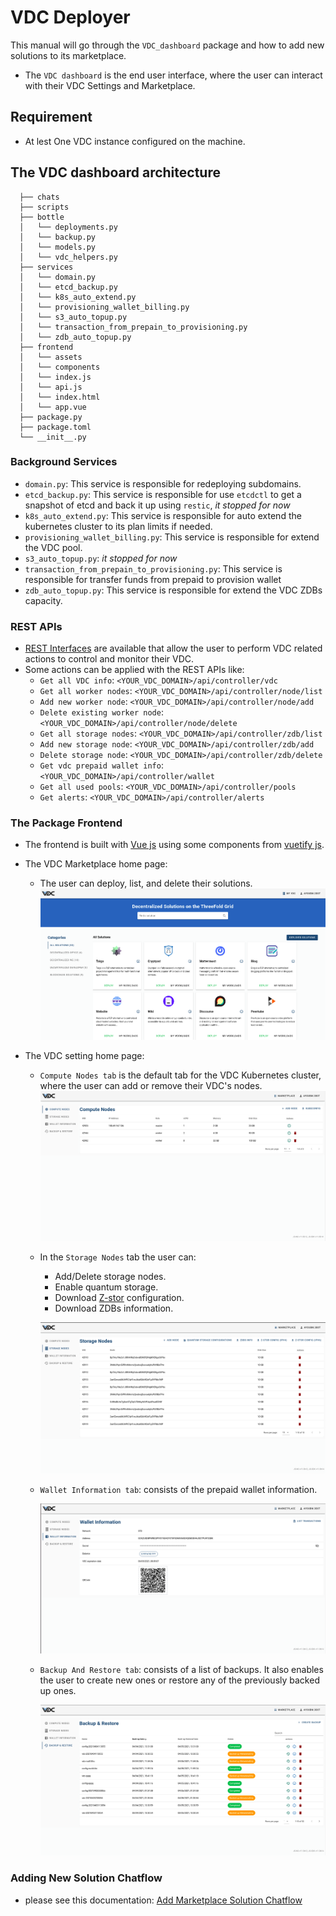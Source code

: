 # VDC Deployer

This manual will go through the `VDC_dashboard` package and how to add new solutions to its marketplace.

- The `VDC dashboard` is the end user interface, where the user can interact with their VDC Settings and Marketplace.

## Requirement
- At lest One VDC instance configured on the machine.

## The VDC dashboard architecture
```
  ├── chats
  ├── scripts
  ├── bottle
  │   └── deployments.py
  │   └── backup.py
  │   └── models.py
  │   └── vdc_helpers.py
  ├── services
  │   └── domain.py
  │   └── etcd_backup.py
  │   └── k8s_auto_extend.py
  │   └── provisioning_wallet_billing.py
  │   └── s3_auto_topup.py
  │   └── transaction_from_prepain_to_provisioning.py
  │   └── zdb_auto_topup.py
  ├── frontend
  │   └── assets
  │   └── components
  │   └── index.js
  │   └── api.js
  │   └── index.html
  │   └── app.vue
  ├── package.py
  ├── package.toml
  └── __init__.py
  ```

### Background Services
- `domain.py`: This service is responsible for redeploying subdomains.
- `etcd_backup.py`: This service is responsible for use `etcdctl` to get a snapshot of etcd and back it up using `restic`, *it stopped for now*
- `k8s_auto_extend.py`: This service is responsible for auto extend the kubernetes cluster to its plan limits if needed.
- `provisioning_wallet_billing.py`: This service is responsible for extend the VDC pool.
- `s3_auto_topup.py`: *it stopped for now*
- `transaction_from_prepain_to_provisioning.py`: This service is responsible for transfer funds from prepaid to provision wallet
- `zdb_auto_topup.py`: This service is responsible for extend the VDC ZDBs capacity.

### REST APIs
- [REST Interfaces](./vdc_dashboard_rest_interface.md) are available that allow the user to perform VDC related actions to control and monitor their VDC.
- Some actions can be applied with the REST APIs like:
  - `Get all VDC info`: `<YOUR_VDC_DOMAIN>/api/controller/vdc`
  - `Get all worker nodes`: `<YOUR_VDC_DOMAIN>/api/controller/node/list`
  - `Add new worker node`: `<YOUR_VDC_DOMAIN>/api/controller/node/add`
  - `Delete existing worker node`: `<YOUR_VDC_DOMAIN>/api/controller/node/delete`
  - `Get all storage nodes`: `<YOUR_VDC_DOMAIN>/api/controller/zdb/list`
  - `Add new storage node`: `<YOUR_VDC_DOMAIN>/api/controller/zdb/add`
  - `Delete storage node`: `<YOUR_VDC_DOMAIN>/api/controller/zdb/delete`
  - `Get vdc prepaid wallet info`: `<YOUR_VDC_DOMAIN>/api/controller/wallet`
  - `Get all used pools`: `<YOUR_VDC_DOMAIN>/api/controller/pools`
  - `Get alerts`: `<YOUR_VDC_DOMAIN>/api/controller/alerts`
### The Package Frontend
- The frontend is built with [Vue js](https://vuejs.org/) using some components from [vuetify js](https://vuetifyjs.com/).

- The VDC Marketplace home page:
  - The user can deploy, list, and delete their solutions.
![vdc_marketplace](./images/vdc_marketplace.png)

- The VDC setting home page:
  - `Compute Nodes tab` is the default tab for the VDC Kubernetes cluster, where the user can add or remove their VDC's nodes.
  ![vdc_setting](./images/vdc_setting.png)
  - In the `Storage Nodes` tab the user can:
    - Add/Delete storage nodes.
    - Enable quantum storage.
    - Download [Z-stor](https://github.com/threefoldtech/0-stor_v2) configuration.
    - Download ZDBs information.

    ![vdc_storage_nodes](./images/vdc_storage_nodes.png)

  - `Wallet Information tab`: consists of the prepaid wallet information.

    ![vdc_storage_nodes](./images/vdc_wallet.png)

  - `Backup And Restore tab`: consists of a list of backups. It also enables the user to create new ones or restore any of the previously backed up ones.

    ![vdc_storage_nodes](./images/vdc_backup.png)

### Adding New Solution Chatflow
- please see this documentation: [Add Marketplace Solution Chatflow](../wiki/tutorials/add_marketplacevdc_chatflow.md)
